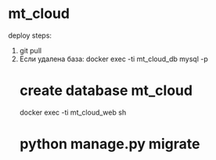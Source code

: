 # mt_cloud

deploy steps:
1. git pull
2. Если удалена база:
    docker exec -ti mt_cloud_db mysql -p
    # create database mt_cloud
    docker exec -ti mt_cloud_web sh
    # python manage.py migrate
